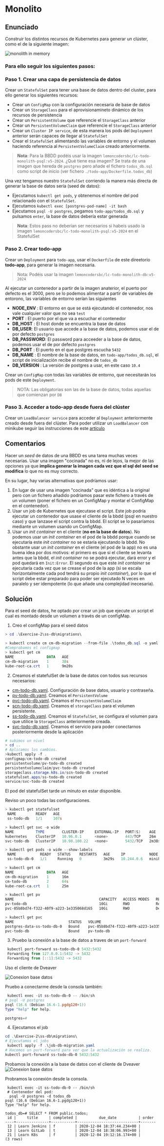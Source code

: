 # Monolito

## Enunciado

Construir los distintos recursos de Kubernetes para generar un clúster, como el de la siguiente imagen:

![monolith in memory](./monolith.png)

### Para ello seguir los siguientes pasos:

### Paso 1. Crear una capa de persistencia de datos

Crear un `StatefulSet` para tener una base de datos dentro del cluster, para ello generar los siguientes recursos: 

* Crear un `ConfigMap` con la configuración necesaria de base de datos
* Crear un `StorageClass` para el aprovisionamineto dinámico de los recursos de persistencia
* Crear un `PersistentVolume` que referencie el `StorageClass` anterior
* Crear un `PersistentVolumeClaim` que referencie el `StorageClass` anterior
* Crear un `Cluster IP service`, de esta manera los pods del `Deployment` anterior serán capaces de llegar al `StatefulSet`
* Crear el `StatefulSet` alimentando las variables de entorno y el volumen haciendo referencia al `PersistentVolumeClaim` creado anteriormente.

> **Nota**: Para la BBDD podéis usar la imagen `lemoncodersbc/lc-todo-monolith-psql:v5-2024`. ¿Qué tiene esa imagen? Se trata de una imagen que hereda de `postgres` pero añade el fichero `todos_db.sql` como script de inicio (ver fichero `./todo-app/Dockerfile.todos_db`)

Una vez tengamos nuestro `StatefulSet` corriendo la manera más directa de generar la base de datos sería (seed de datos):

* Ejecutamos `kubectl get pods`, y obtenemos el nombre del pod relacionado con el `StatefulSet`.
* Ejecutamos `kubectl exec [postgres-pod-name] -it bash`
* Ejecutamos `psql -U postgres`, pegamos `todo-app/todos_db.sql` y pulsamos `enter`, la base de datos debería estar generada

> **Nota**: Estos pass no deberían ser necesarios si habeís usado la imagen `lemoncodersbc/lc-todo-monolith-psql:v5-2024` en el StatefulSet

### Paso 2. Crear todo-app

Crear un `Deployment` para `todo-app`, usar el `Dockerfile` de este direetorio **todo-app**, para generar la imagen necesaria.

> Nota: Podéis usar la imagen `lemoncodersbc/lc-todo-monolith-db:v5-2024`

Al ejecutar un contenedor a partir de la imagen anaterior, el puerto por defecto es el 3000, pero se lo podemos alimentar a partir de  variables de entorono, las variables de entorno serían las siguientes

* **NODE_ENV** : El entorno en que se está ejecutando el contenedor, nos vale cualquier valor que no sea `test`
* **PORT** : El puerto por el que va a escuchar el contenedor
* **DB_HOST** : El host donde se encuentra la base de datos
* **DB_USER**: El usuario que accede a la base de datos, podemos usar el de por defecto `postgres`
* **DB_PASSWORD**: El password para acceeder a la base de datos, podemos usar el de por defecto `postgres`
* **DB_PORT** : El puerto en el que postgres escucha `5432`
* **DB_NAME** : El nombre de la base de datos, en `todo-app/todos_db.sql`, el script de inicialización recibe el nombre de `todos_db`
* **DB_VERSION** : La versión de postgres a usar, en este caso `10.4`

Crear un `ConfigMap` con todas las variables de entorno, que necesitarán los pods de este `Deployment`.

> NOTA: Las obligatorias son las de la base de datos, todas aquellas que comienzan por `DB`

### Paso 3. Acceder a todo-app desde fuera del clúster

Crear un `LoadBalancer service` para acceder al `Deployment` anteriormente creado desde fuera del clúster. Para poder utilizar un `LoadBalancer` con minikube seguir las instrucciones de este [artículo](https://minikube.sigs.k8s.io/docs/handbook/accessing/)

## Comentarios

Hacer un _seed_ de datos de una BBDD es una tarea muchas veces necesarias. Usar una imagen "cocinada" no es, ni de lejos, la mejor de las opciones ya que **implica generar la imagen cada vez que el sql del seed se modifica** lo que no es muy correcto.

En su lugar, hay varias alternativas que podríamos usar:

1. En lugar de usar una imagen "cocinada" que es idéntica a la original pero con un fichero añadido podríamos pasar este fichero a través de un volumen (poner el fichero en un ConfigMap y montar el ConfigMap en el contenedor).
2. Usar un job de Kubernetes que ejecutase el script. Este job podría ejecutar un contenedor que usase el cliente de la bbdd (psql en nuestro caso) y que lanzase el script contra la bbdd. El script se lo pasaríamos mediante un volumen usando un ConfigMap.
3. Usar un _init container_ en el cliente (**no en la base de datos**). No podemos usar un _init container_ en el pod de la bbdd porque cuando se ejecutaría este _init container_ no se estaría ejecutando la bbdd. No obstante usar un _init container_ en el cliente (el pod de la app) no es una buena idea por dos motivos: el primero es que si el cliente se levanta antes que la bbdd,  el _init container_ no se podrá ejecutar, dará error y el pod quedará en `Init:Error`. El segundo es que este _init container_ se ejecutaría cada vez que se crease el pod de la app (si se escala horizontalmente cada pod tendrá su propio _init container_), por  lo que el script debe estar preparado para poder ser ejecutado N veces en paralelo y ser idempotente (lo que añade una complejidad inecesaria).

## Solución
Para el seed de datos, he optado por crear un job que ejecute un script el cual es montado desde un volumen a través de un configMap.
1. Creo el configMap para el seed datos
```powershell
> cd .\Exercise-2\ss-db\migrations\

> kubectl create cm cm-db-migration --from-file .\todos_db.sql -o yaml > cm-db-migration.yaml
#Comprobamos el configmap
> kubectl get cm
NAME               DATA   AGE
cm-db-migration    1      38s
kube-root-ca.crt   1      9m20s
```

2. Creamos el statefulSet de la base de datos con todos sus recursos necesarios:
- [cm-todo-db.yaml](./ss-db/cm-todo-db.yaml). Configuración de base datos, usuario y contraseña.
- [pv-todo-db.yaml](./ss-db/pv-todo-db.yaml). Creamos el `PersistentVolume`
- [pvc-todo-db.yaml](./ss-db/pvc-todo-db.yaml). Creamos el `PersistentVolumeClaim`
- [scn-todo-db.yaml](./ss-db/scn-todo-db.yaml). Creamos el `storageClass` para el volumen persistente.
- [ss-todo-db.yaml](./ss-db/ss-todo-db.yaml). Creamos el `StatefulSet`, se configura el volumen para que utilice la `StorageClass` anteriormente creada. 
- [svc-todo-db.yaml](./ss-db/svc-todo-db.yaml). Creamos el servicio para poder conectarnos posteriormente desde la aplicación

```powershell
# subimos un nivel
> cd ..
# Aplicamos los cambios.
>kubectl apply -f .
configmap/cm-todo-db created
persistentvolume/pv-todo-db created
persistentvolumeclaim/pvc-todo-db created
storageclass.storage.k8s.io/scn-todo-db created
statefulset.apps/ss-todo-db created
service/svc-todo-db created
```
El pod del statefulSet tarde un minuto en estar disponible.

Reviso un poco todas las configuraciones.
````powershell
> kubectl get statefulset
 NAME         READY   AGE
 ss-todo-db   1/1     107s

> kubectl get svc -o wide
NAME          TYPE        CLUSTER-IP     EXTERNAL-IP   PORT(S)    AGE     SELECTOR
kubernetes    ClusterIP   10.96.0.1      <none>        443/TCP    26m     <none>
svc-todo-db   ClusterIP   10.98.100.22   <none>        5432/TCP   2m38s   app=ss-todo-db

> kubectl get pods -o wide --show-labels
 NAME           READY   STATUS    RESTARTS   AGE     IP           NODE       NOMINATED NODE   READINESS GATES   LABELS
 ss-todo-db-0   1/1     Running   0          3m29s   10.244.0.6   minikube   <none>           <none>            app=ss-todo-db

> kubectl get cm
NAME               DATA   AGE
cm-db-migration    1      16m
cm-todo-db         2      64s
kube-root-ca.crt   1      25m

> kubectl get pv
NAME                                       CAPACITY   ACCESS MODES   RECLAIM POLICY   STATUS   CLAIM                                STORAGECLASS   VOLUMEATTRIBUTESCLASS   REASON   AGE
pv-todo-db                                 10Gi       RWO            Retain           Bound    default/pvc-todo-db                  scn-todo-db    <unset>                          72s
pvc-05b8bd74-f322-40f9-a223-1e335068d165   10Gi       RWO            Delete           Bound    default/postgres-data-ss-todo-db-0   scn-todo-db    <unset>                          72s

> kubectl get pvc
NAME                         STATUS   VOLUME                                     CAPACITY   ACCESS MODES   STORAGECLASS   VOLUMEATTRIBUTESCLASS   AGE
postgres-data-ss-todo-db-0   Bound    pvc-05b8bd74-f322-40f9-a223-1e335068d165   10Gi       RWO            scn-todo-db    <unset>                 85s
pvc-todo-db                  Bound    pv-todo-db                                 10Gi       RWO            scn-todo-db    <unset>                 85s
````


3. Pruebo la conexión a la base de datos a traves de un `port-forward`
```powershell
 kubectl port-forward ss-todo-db-0 5432:5432
 Forwarding from 127.0.0.1:5432 -> 5432
 Forwarding from [::1]:5432 -> 5432
```
Uso el cliente de Dveaver

![Conexion base datos](./images/bd.png)

Pruebo a conectarme desde la consola también:
```powershell
 kubectl exec -it ss-todo-db-0 -- /bin/sh
# psql -U postgres
psql (16.6 (Debian 16.6-1.pgdg120+1))
Type "help" for help.

postgres=#
```

4. Ejecutamos el job
```powershell
cd .\Exercise-2\ss-db\migrations\
# Ejecutamos el jobs
 kubectl apply -f .\job-db-migration.yaml
# Hacemos un port-forward para ver que la actualización se realiza.
kubectl port-forward ss-todo-db-0 5432:5432
```

Probamos la conexión a la base de datos con el cliente de Dveaver
![Conexion base datos](./images/db-todo.png)

Probramos la conexión desde la consola.
```shell
 kubectl exec -it ss-todo-db-0 -- /bin/sh
 # Contenedor del pod:
  psql -U postgres -d todos_db
psql (16.6 (Debian 16.6-1.pgdg120+1))
Type "help" for help.

todos_db=# SELECT * FROM public.todos;
 id |     title     | completed |          due_date          | order
----+---------------+-----------+----------------------------+-------
 12 | Learn Jenkins | f         | 2020-12-04 18:37:44.234+00 |
 13 | Learn GitLab  | t         | 2020-12-04 18:38:06.993+00 |
 21 | Learn K8s     | f         | 2020-12-04 19:12:16.174+00 |
(3 rows)
```